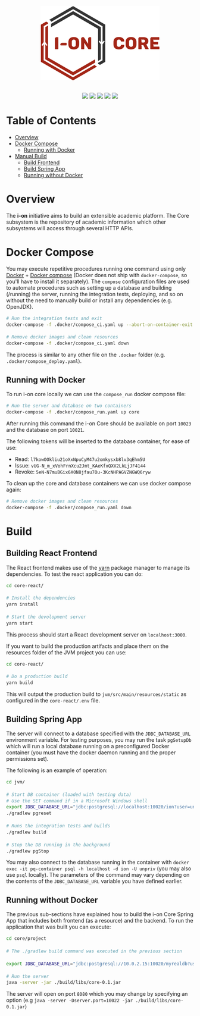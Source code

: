 <div align="center" style="margin-bottom: 30px;">
    <div style="margin-bottom: 30px">
        <img src="./resources/graphics/core-logo.svg" height="200px" alt="i-on core logo" />
    </div>
    <div>
        <img src="https://img.shields.io/github/license/i-on-project/core" />
        <img src="https://img.shields.io/github/contributors/i-on-project/core" />
        <img src="https://img.shields.io/github/stars/i-on-project/core" />
        <img src="https://img.shields.io/github/issues/i-on-project/core" />
        <img src="https://img.shields.io/github/issues-pr/i-on-project/core" />
    </div>
</div>

Table of Contents
=================

- [Overview](#overview)
- [Docker Compose](#docker-compose)
    - [Running with Docker](#running-with-docker)
- [Manual Build](#build)
    - [Build Frontend](#building-react-frontend)
    - [Build Spring App](#building-spring-app)
    - [Running without Docker](#running-without-docker)

Overview
========

The **i-on** initiative aims to build an extensible academic platform.
The Core subsystem is the repository of academic information which other subsystems will access through several HTTP APIs.

Docker Compose
==============

You may execute repetitive procedures running one command using only [Docker](https://docs.docker.com/) + [Docker compose](https://docs.docker.com/compose/) (Docker does not ship with `docker-compose`, so you'll have to install it separately).
The `compose` configuration files are used to automate procedures such as setting up a database and building (/running) the server, running the integration tests, deploying, and so on without the need to manually build or install any dependencies (e.g. OpenJDK).

```sh
# Run the integration tests and exit
docker-compose -f .docker/compose_ci.yaml up --abort-on-container-exit core
 
# Remove docker images and clean resources
docker-compose -f .docker/compose_ci.yaml down
```
The process is similar to any other file on the `.docker` folder (e.g. `.docker/compose_deploy.yaml`).

## Running with Docker

To run i-on core locally we can use the `compose_run` docker compose file:

```sh
# Run the server and database on two containers
docker-compose -f .docker/compose_run.yaml up core
```

After running this command the i-on Core should be available on port `10023` and the database on port `10021`.

The following tokens will be inserted to the database container, for ease of use:
- Read: `l7kowOOkliu21oXxNpuCyM47u2omkysxb8lv3qEhm5U`
- Issue: `vUG-N_m_xVohFrnXcu2Jmt_KAeKfxQXV2LkLjJF4144`
- Revoke: `5eN-N7muBGix6X0N8jfau7Ou-3KcNHPAGVZNGWQ6ryw`

To clean up the core and database containers we can use docker compose again:

```sh
# Remove docker images and clean resources
docker-compose -f .docker/compose_run.yaml down
```

Build
=====

## Building React Frontend

The React frontend makes use of the [yarn](https://yarnpkg.com/) package manager to manage its dependencies. To test the react application you can do:

```sh
cd core-react/

# Install the dependencies
yarn install

# Start the devolopment server
yarn start
```

This process should start a React development server on `localhost:3000`.

If you want to build the production artifacts and place them on the resources folder of the JVM project you can use:

```sh
cd core-react/

# Do a production build
yarn build
```

This will output the production build to `jvm/src/main/resources/static` as configured in the `core-react/.env` file.

## Building Spring App

The server will connect to a database specified with the `JDBC_DATABASE_URL` environment variable.
For testing purposes, you may run the task `pgSetupDb` which will run a local database running on a preconfigured Docker container (you must have the docker daemon running and the proper permissions set).

The following is an example of operation:
```sh
cd jvm/

# Start DB container (loaded with testing data)
# Use the SET command if in a Microsoft Windows shell
export JDBC_DATABASE_URL="jdbc:postgresql://localhost:10020/ion?user=unpriv&password=changeit"
./gradlew pgreset

# Runs the integration tests and builds
./gradlew build

# Stop the DB running in the background
./gradlew pgStop
```

You may also connect to the database running in the container with `docker exec -it pq-container psql -h localhost -d ion -U unpriv` (you may also use `psql` locally).
The parameters of the command may vary depending on the contents of the `JDBC_DATABASE_URL` variable you have defined earlier.

## Running without Docker

The previous sub-sections have explained how to build the i-on Core Spring App that includes both frontend (as a resource) and the backend. To run the application that was built you can execute:
```sh
cd core/project

# The ./gradlew build command was executed in the previous section

export JDBC_DATABASE_URL="jdbc:postgresql://10.0.2.15:10020/myrealdb?user=unpriv&password=realdbsafepw"

# Run the server
java -server -jar ./build/libs/core-0.1.jar
```

The server will open on port `8080` which you may change by specifying an option (e.g `java -server -Dserver.port=10022 -jar ./build/libs/core-0.1.jar`)
